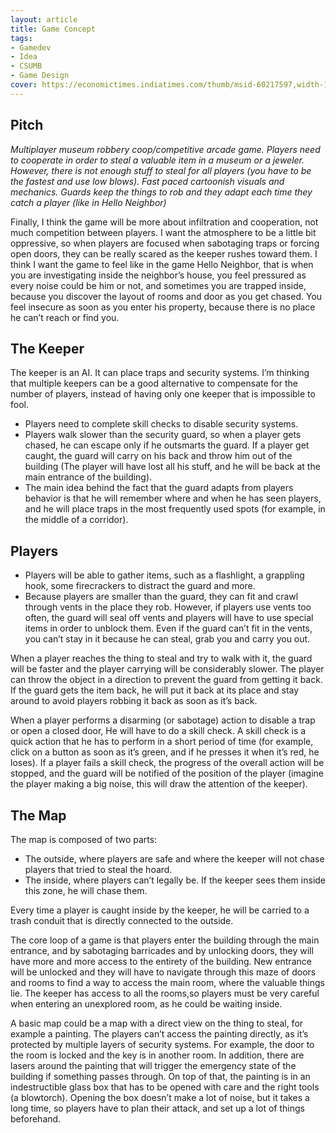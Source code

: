 ```yaml
---
layout: article
title: Game Concept
tags:
- Gamedev
- Idea
- CSUMB
- Game Design
cover: https://economictimes.indiatimes.com/thumb/msid-60217597,width-1200,height-900,resizemode-4,imgsize-73839/the-untold-story-of-a-100mn-diamond-heist-and-how-it-happened.jpg
---
```


## Pitch

_Multiplayer museum robbery coop/competitive arcade game.
Players need to cooperate in order to steal a valuable item in a museum or a jeweler. However, there is not enough stuff to steal for all players (you have to be the fastest and use low blows). Fast paced cartoonish visuals and mechanics. Guards keep the things to rob and they adapt each time they catch a player (like in Hello Neighbor)_

Finally, I think the game will be more about infiltration and cooperation, not much competition between players. I want the atmosphere to be a little bit oppressive, so when players are focused when sabotaging traps or forcing open doors, they can be really scared as the keeper rushes toward them.
I think I want the game to feel like in the game Hello Neighbor, that is when you are investigating inside the neighbor’s house, you feel pressured as every noise could be him or not, and sometimes you are trapped inside, because you discover the layout of rooms and door as you get chased.
You feel insecure as soon as you enter his property, because there is no place he can’t reach or find you.

## The Keeper

The keeper is an AI. It can place traps and security systems.
I’m thinking that multiple keepers can be a good alternative to compensate for the number of players, instead of having only one keeper that is impossible to fool.

* Players need to complete skill checks to disable security systems.
* Players walk slower than the security guard, so when a player gets chased, he can escape only if he outsmarts the guard. If a player get caught, the guard will carry on his back and throw him out of the building (The player will have lost all his stuff, and he will be back at the main entrance of the building).
* The main idea behind the fact that the guard adapts from players behavior is that he will remember where and when he has seen players, and he will place traps in the most frequently used spots (for example, in the middle of a corridor).

## Players

* Players will be able to gather items, such as a flashlight, a grappling hook, some firecrackers to distract the guard and more.
* Because players are smaller than the guard, they can fit and crawl through vents in the place they rob. However, if players use vents too often, the guard will seal off vents and players will have to use special items in order to unblock them. Even if the guard can’t fit in the vents, you can’t stay in it because he can steal, grab you and carry you out.

When a player reaches the thing to steal and try to walk with it, the guard will be faster and the player carrying will be considerably slower. The player can throw the object in a direction to prevent the guard from getting it back.
If the guard gets the item back, he will put it back at its place and stay around to avoid players robbing it back as soon as it’s back.

When a player performs a disarming (or sabotage) action to disable a trap or open a closed door, He will have to do a skill check. A skill check is a quick action that he has to perform in a short period of time (for example, click on a button as soon as it’s green, and if he presses it when it’s red, he loses). If a player fails a skill check, the progress of the overall action will be stopped, and the guard will be notified of the position of the player (imagine the player making a big noise, this will draw the attention of the keeper).

## The Map

The map is composed of two parts:

* The outside, where players are safe and where the keeper will not chase players that tried to steal the hoard.
* The inside, where players can’t legally be. If the keeper sees them inside this zone, he will chase them.

Every time a player is caught inside by the keeper, he will be carried to a trash conduit that is directly connected to the outside.

The core loop of a game is that players enter the building through the main entrance, and by sabotaging barricades and by unlocking doors, they will have more and more access to the entirety of the building. New entrance will be unlocked and they will have to navigate through this maze of doors and rooms to find a way to access the main room, where the valuable things lie.
The keeper has access to all the rooms,so players must be very careful when entering an unexplored room, as he could be waiting inside.

A basic map could be a map with a direct view on the thing to steal, for example a painting. The players can’t access the painting directly, as it’s protected by multiple layers of security systems. For example, the door to the room is locked and the key is in another room. In addition, there are lasers around the painting that will trigger the emergency state of the building if something passes through. On top of that, the painting is in an indestructible glass box that has to be opened with care and the right tools (a blowtorch). Opening the box doesn’t make a lot of noise, but it takes a long time, so players have to plan their attack, and set up a lot of things beforehand.
